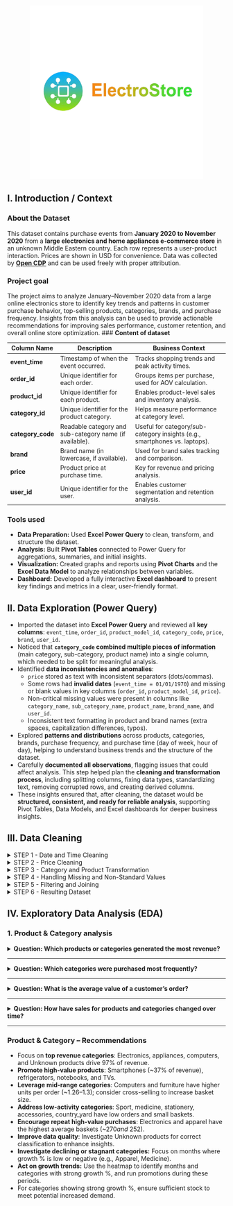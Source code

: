 <p align="center">
  <img src="Images/ElectroStore Logo.png" alt="ElectroStore Logo.png" width="400">
</p>

## I. Introduction / Context

### **About the Dataset**

This dataset contains purchase events from **January 2020 to November 2020** from a **large electronics and home appliances e-commerce store** in an unknown Middle Eastern country. Each row represents a user-product interaction. Prices are shown in USD for convenience. Data was collected by [**Open CDP**](https://rees46.com/en/open-cdp) and can be used freely with proper attribution.

### **Project goal**

The project aims to analyze January–November 2020 data from a large online electronics store to identify key trends and patterns in customer purchase behavior, top-selling products, categories, brands, and purchase frequency. Insights from this analysis can be used to provide actionable recommendations for improving sales performance, customer retention, and overall online store optimization. ### **Content of dataset**

| **Column Name** | **Description** | **Business Context** |
| --- | --- | --- |
| **event_time** | Timestamp of when the event occurred. | Tracks shopping trends and peak activity times. |
| **order_id** | Unique identifier for each order. | Groups items per purchase, used for AOV calculation. |
| **product_id** | Unique identifier for each product. | Enables product-level sales and inventory analysis. |
| **category_id** | Unique identifier for the product category. | Helps measure performance at category level. |
| **category_code** | Readable category and sub-category name (if available). | Useful for category/sub-category insights (e.g., smartphones vs. laptops). |
| **brand** | Brand name (in lowercase, if available). | Used for brand sales tracking and comparison. |
| **price** | Product price at purchase time. | Key for revenue and pricing analysis. |
| **user_id** | Unique identifier for the user. | Enables customer segmentation and retention analysis. |


### **Tools used**

- **Data Preparation:** Used **Excel Power Query** to clean, transform, and structure the dataset.
- **Analysis:** Built **Pivot Tables** connected to Power Query for aggregations, summaries, and initial insights.
- **Visualization:** Created graphs and reports using **Pivot Charts** and the **Excel Data Model** to analyze relationships between variables.
- **Dashboard:** Developed a fully interactive **Excel dashboard** to present key findings and metrics in a clear, user-friendly format.

## II. Data Exploration (Power Query)

- Imported the dataset into **Excel Power Query** and reviewed all **key columns**: `event_time`, `order_id`, `product_model_id`, `category_code`, `price`, `brand`, `user_id`.
- Noticed that **`category_code` combined multiple pieces of information** (main category, sub-category, product name) into a single column, which needed to be split for meaningful analysis.
- Identified **data inconsistencies and anomalies**:
    - `price` stored as text with inconsistent separators (dots/commas).
    - Some rows had **invalid dates** (`event_time = 01/01/1970`) and missing or blank values in key columns (`order_id`, `product_model_id`, `price`).
    - Non-critical missing values were present in columns like `category_name`, `sub_category_name`, `product_name`, `brand_name`, and `user_id`.
    - Inconsistent text formatting in product and brand names (extra spaces, capitalization differences, typos).
- Explored **patterns and distributions** across products, categories, brands, purchase frequency, and purchase time (day of week, hour of day), helping to understand business trends and the structure of the dataset.
- Carefully **documented all observations**, flagging issues that could affect analysis. This step helped plan the **cleaning and transformation process**, including splitting columns, fixing data types, standardizing text, removing corrupted rows, and creating derived columns.
- These insights ensured that, after cleaning, the dataset would be **structured, consistent, and ready for reliable analysis**, supporting Pivot Tables, Data Models, and Excel dashboards for deeper business insights.

## III. Data Cleaning

<details>
<summary>STEP 1 - Date and Time Cleaning</summary><br>

- Removed the `UTC` suffix from the `event_time` column.  
- Converted `event_time` from text to **datetime type**.  
- Filtered out invalid dates (`01/01/1970 00:33:40`) that could not be used in time-based analysis.  
- Created a **date-only column** (`event_time_date`) and derived:  
  - Day of the week  
  - Day number (Monday = 0)  
  - Hour rounded to the nearest hour  

</details>

<details>
<summary>STEP 2 - Price Cleaning</summary><br>

- Standardized price formatting by replacing dots with commas where necessary.  
- Converted `price` to **currency type** for accurate analysis.  

</details>

<details>
<summary>STEP 3 - Category and Product Transformation</summary><br>

- Split `category_code` into three columns:  
  - `category_name` (main category)  
  - `sub_category_name` (subcategory)  
  - `product_name`  
- Renamed `product_id` → `product_model_id` and `brand` → `brand_name`.  

</details>

<details>
<summary>STEP 4 - Handling Missing and Non-Standard Values</summary><br>

- Added `Flag_data` to classify rows:  
  - **Critical Missing Data** → missing essential columns (`event_time`, `order_id`, `product_model_id`, `category_id`, `price`) → **excluded**  
  - **Non-Critical Missing Data** → missing less essential columns (`category_name`, `sub_category_name`, `product_name`, `brand_name`, `user_id`) → **retained for partial analysis**  
  - **Fully Complete** → all columns present and valid  
- Replaced `null` or `"none"` values in text columns with `"Unknown"`.  
- Trimmed whitespace and converted text columns to lowercase for consistent grouping.  

</details>

<details>
<summary>STEP 5 - Filtering and Joining</summary><br>

- Removed rows with **critical missing data** to maintain accuracy.  
- Ensured `user_id` type consistency across tables for reliable joins.  
- Joined with a **user-level analysis table** to enrich the dataset with aggregated metrics:  
  - `Avg_days_between_orders`  
  - `Customer_Category`  
  - `Order_Frequency_Bin`  
  - `BasketSegment`  
  - `favorite_category`  

</details>

<details>
<summary>STEP 6 - Resulting Dataset</summary><br>

- Fully structured, consistent, and ready for analysis.  
- Supports **Pivot Tables**, **Data Models**, and **Excel dashboards** to analyze:  
  - Customer behavior  
  - Product performance  
  - Purchase trends over time  

<img src="Images/Tab Raw & cleaned Data.png" alt="Tab Raw & cleaned Data.png" width="600">


| New Column ElectroStore cleaned | Description |  |
| --- | --- | --- |
| event_time_date | Extracted date from timestamp for easier date-based analysis |  |
| product_model_id | Standardized product identifier for joining and analysis |  |
| category_name / sub_category_name | Readable category info instead of numeric codes |  |
| product_name / brand_name | Human-readable product details for reporting |  |
| price | Converted to numeric/currency for calculations |  |
| Flag_data | Marks missing or special-case data |  |
| Day_Name / Hour_Rounded / Day_Number | Extracted from event_time for time-based analysis |  |
| Avg_days_between_orders | Shows average time between orders per user |  |
| Customer_Category | Categorized users into **Occasional (1 order)**, **Recurrent (2 orders)**, and **Loyal (3+ orders)** based on number of purchases, enabling behavior-based analysis. |  |
| Order_Frequency_Bin | Bucketed users by order frequency |  |
| BasketSegment | Groups users by basket composition/type of purchase |  |
| favorite_category | Most purchased category per user for personalization insights |  |

</details>


## IV. Exploratory Data Analysis (EDA)

### **1. Product & Category analysis**

<details>
<summary><b>Question: Which products or categories generated the most revenue?</b></summary><br>

<table>
  <tr>
    <td>
      <img src="Images/Product_Category_Analysis (1).png" alt="Product_Category_Analysis" width="300">
      <p align="center"><i>Product_Category_Analysis</i></p>
    </td>
    <td>
      <img src="Images/Product_Category_Analysis (2).png" alt="Product_Category_Analysis" width="500">
      <p align="center"><i>Product_Category_Analysis</i></p>
    </td>
  </tr>
</table>

**Key insight:**  
Electronics, appliances, computers, and products labeled as “Unknown” account for 97.32% of total revenue, while the remaining categories contribute only 2.68%, indicating minimal impact. The store’s revenue is heavily reliant on these four categories.

<table>
  <tr>
    <td>
      <img src="Images/Product_Category_Analysis (3).png" alt="Product_Category_Analysis" width="300">
      <p align="center"><i>Product_Category_Analysis</i></p>
    </td>
    <td>
      <img src="Images/Product_Category_Analysis (4).png" alt="Product_Category_Analysis" width="500">
      <p align="center"><i>Product_Category_Analysis</i></p>
    </td>
  </tr>
</table>

</details>  

---

<details>
<summary><b>Question: Which categories were purchased most frequently?</b></summary><br>

<table>
  <tr>
    <td>
      <img src="Images/Product_Category_Analysis (5).png" alt="Product_Category_Analysis" width="500">
      <p align="center"><i>Product_Category_Analysis</i></p>
    </td>
    <td>
      <img src="Images/Product_Category_Analysis (6).png" alt="Product_Category_Analysis" width="500">
      <p align="center"><i>Product_Category_Analysis</i></p>
    </td>
  </tr>
</table>

**Key insight:**  
- Appliances 482290 orders and electronics 464913 orders are the most popular categories and core revenue drivers  
- Unknown 607138 units sold has the highest quantity but may include misclassified products  
- Computers 175293 orders 221383 units and furniture 92845 orders 120468 units show moderate engagement with fewer but larger orders  
- Average units per order: computers ~1.26, furniture ~1.3, indicating customers buy multiple items per order  
- Small categories sport 1806 orders 1891 units, medicine 3349 orders 3363 units, and country_yard 312 orders 315 units have very low customer activity  

</details>  

---

<details>
<summary><b>Question: What is the average value of a customer’s order?</b></summary><br>

  <img src="Images/Product_Category_Analysis (7).png" alt="Product_Category_Analysis" width="300">


**Key insight:**  
- This chart complements the previous analysis of order counts and units sold by adding the dimension of value per order.  
- Electronics 270.45$ and apparel 251.98$ have the highest average baskets, showing they are not only popular but also very profitable per order.  
- Computers 188.32$ and furniture 33.33$ indicate that some less frequent categories have higher or lower average baskets, revealing specific buying behaviors (rare but sometimes costly purchases for computers).  
- Appliances 170.22$ remain popular with moderate baskets, consistent with frequent purchases but lower amounts per order.  
- Small categories like stationery 5.95$ or accessories 19.43$ confirm low average baskets, aligning with low customer activity.  

</details>  

---

<details>
<summary><b>Question: How have sales for products and categories changed over time?</b></summary><br>

<img src="Images/Product_Category_Analysis (8).png" alt="Product_Category_Analysis" width="800">
<br>
<img src="Images/Product_Category_Analysis (9).png" alt="Product_Category_Analysis" width="800">


*Monthly sales are aggregated at the category level to reduce granularity and highlight clear trends, making the analysis easier to interpret.*  

**Key insight:**  
- **Feb–Mar (Early Year):** Sales are mixed; some categories grow while others decline.  
- **April (Spring):** Almost all categories experience a **strong decline**—the lowest point of the year.  
- **May–August (Summer):** Most categories show **moderate to strong growth**, making these the strongest months overall.  
- **July, October–November:** Several categories experience **moderate or strong declines**, suggesting a seasonal slowdown.  
- **September–November:** Overall, sales show a mixed decline, with some categories dropping more than others.  

These patterns suggest that **seasonality plays a role in sales**—customers may buy differently at different times of the year. Overall, **Sport (+73%)** and **Kids (+67%)** are the strongest categories, showing high growth despite volatility, while **Apparel (-1%)** consistently underperforms.  

</details>  

---

### **Product & Category – Recommendations**

- Focus on **top revenue categories**: Electronics, appliances, computers, and Unknown products drive 97% of revenue.  
- **Promote high-value products**: Smartphones (~37% of revenue), refrigerators, notebooks, and TVs.  
- **Leverage mid-range categories**: Computers and furniture have higher units per order (~1.26–1.3); consider cross-selling to increase basket size.  
- **Address low-activity categories**: Sport, medicine, stationery, accessories, country_yard have low orders and small baskets.  
- **Encourage repeat high-value purchases**: Electronics and apparel have the highest average baskets (~$270 and ~$252).  
- **Improve data quality**: Investigate Unknown products for correct classification to enhance insights.  
- **Investigate declining or stagnant categories:** Focus on months where growth % is low or negative (e.g., Apparel, Medicine).  
- **Act on growth trends:** Use the heatmap to identify months and categories with strong growth %, and run promotions during these periods.  
- For categories showing strong growth %, ensure sufficient stock to meet potential increased demand.  

       
